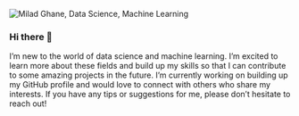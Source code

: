 ![Milad Ghane, Data Science, Machine Learning](https://cdn.pixabay.com/photo/2018/09/27/09/22/artificial-intelligence-3706562_960_720.jpg)

### Hi there 👋

I’m new to the world of data science and machine learning. I’m excited to learn more about these fields and build up my skills so that I can contribute to some amazing projects in the future. I’m currently working on building up my GitHub profile and would love to connect with others who share my interests. If you have any tips or suggestions for me, please don’t hesitate to reach out!
